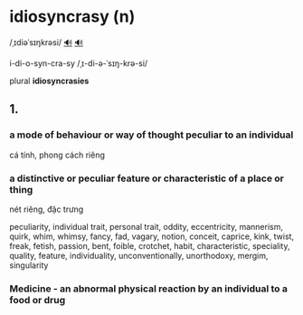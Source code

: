 # idiosyncrasy (n)

/ˌɪdiəˈsɪŋkrəsi/ [🔊](https://www.oxfordlearnersdictionaries.com/media/english/uk_pron/i/idi/idios/idiosyncrasy__gb_1.mp3) [🔊](https://www.oxfordlearnersdictionaries.com/media/english/us_pron/i/idi/idios/idiosyncrasy__us_1.mp3)

i-di-o-syn-cra-sy /ˌɪ-di-ə-ˈsɪŋ-krə-si/

plural **idiosyncrasies**

## 1.

### a mode of behaviour or way of thought peculiar to an individual

cá tính, phong cách riêng

### a distinctive or peculiar feature or characteristic of a place or thing

nét riêng, đặc trưng

peculiarity, individual trait, personal trait, oddity, eccentricity, mannerism, quirk, whim, whimsy, fancy, fad, vagary, notion, conceit, caprice, kink, twist, freak, fetish, passion, bent, foible, crotchet, habit, characteristic, speciality, quality, feature, individuality, unconventionally, unorthodoxy, mergim, singularity

### Medicine - an abnormal physical reaction by an individual to a food or drug